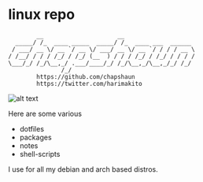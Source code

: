 # linux repo

            __                     __                    
      _____/ /_  ____ _____  _____/ /_  ____ ___  ______ 
     / ___/ __ \/ __ `/ __ \/ ___/ __ \/ __ `/ / / / __ \
    / /__/ / / / /_/ / /_/ (__  ) / / / /_/ / /_/ / / / /
    \___/_/ /_/\__,_/ .___/____/_/ /_/\__,_/\__,_/_/ /_/ 
                   /_/                                   
    		https://github.com/chapshaun
    		https://twitter.com/harimakito

![alt text](http://i.imgur.com/NKRfYdz.png)

Here are some various
- dotfiles
- packages 
- notes
- shell-scripts

I use for all my debian and arch based distros.

